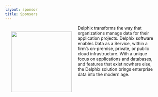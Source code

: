 ```yaml
---
layout: sponsor
title: Sponsors
---
```

<div style="width:200px;float:left;padding:20px">
  <div style="height:200px;position:relative;">
    <a href="http://www.delphix.com" target="_blank"><img style="position: absolute; top: 0;width:200px" src="{{site.root}}/images/sponsors/delphix.png" /></a>
  </div>
  <div style="height:40px;text-align:center;font-size:82%;"><br/></div>
</div>


Delphix transforms the way that organizations manage data for their application projects. Delphix software enables Data as a Service, within a firm’s on-premise, private, or public cloud infrastructure. With a unique focus on applications and databases, and features that exist nowhere else, the Delphix solution brings enterprise data into the modern age.
